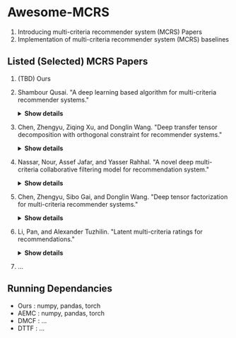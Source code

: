 # Awesome-MCRS
1. Introducing multi-criteria recommender system (MCRS) Papers 
2. Implementation of multi-criteria recommender system (MCRS) baselines


## Listed (Selected) MCRS Papers

1. (TBD) Ours
2. Shambour Qusai. "A deep learning based algorithm for multi-criteria recommender systems."
      <details><summary><b>Show details</b></summary>
      * Knowledge-Based Systems 2021  <br>
      * 43 citation, update: 22.11.23
      </details>
3. Chen, Zhengyu, Ziqing Xu, and Donglin Wang. "Deep transfer tensor decomposition with orthogonal constraint for recommender systems." 
      <details><summary><b>Show details</b></summary>
      * AAAI 2021 <br>
      * 21 citation, update: 22.11.23 <br>
      * It requires additional (side) information along with the cross-network to perform recommendation
      </details>
4. Nassar, Nour, Assef Jafar, and Yasser Rahhal. "A novel deep multi-criteria collaborative filtering model for recommendation system."
      <details><summary><b>Show details</b></summary>
      * Knowledge-Based Systems 2020 <br>
      * 120 citation, update: 22.11.23
      </details>
5. Chen, Zhengyu, Sibo Gai, and Donglin Wang. "Deep tensor factorization for multi-criteria recommender systems." 
      <details><summary><b>Show details</b></summary>
      * Big Data Conference 2019 <br>
      * 15 citation, update: 22.11.23 <br>
      * It requires additional (side) information for recommendation
      </details>
6. Li, Pan, and Alexander Tuzhilin. "Latent multi-criteria ratings for recommendations." 
      <details><summary><b>Show details</b></summary>
      * Recsys 2019 <br>
      * 15 citation, update: 22.11.23 <br>
      * It requires user-review information
      </details>

7. ...



## Running Dependancies

* Ours : numpy, pandas, torch
* AEMC : numpy, pandas, torch
* DMCF : ...
* DTTF : ...


